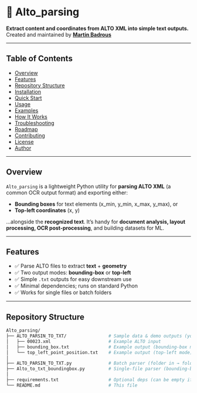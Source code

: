 # 🧾 Alto_parsing

**Extract content and coordinates from ALTO XML into simple text outputs.**  
Created and maintained by **[Martin Badrous](https://github.com/martinbadrous)**

---

## Table of Contents
- [Overview](#overview)
- [Features](#features)
- [Repository Structure](#repository-structure)
- [Installation](#installation)
- [Quick Start](#quick-start)
- [Usage](#usage)
- [Examples](#examples)
- [How It Works](#how-it-works)
- [Troubleshooting](#troubleshooting)
- [Roadmap](#roadmap)
- [Contributing](#contributing)
- [License](#license)
- [Author](#author)

---

## Overview

`Alto_parsing` is a lightweight Python utility for **parsing ALTO XML** (a common OCR output format) and exporting either:
- **Bounding boxes** for text elements (x_min, y_min, x_max, y_max), or
- **Top-left coordinates** (x, y)

…alongside the **recognized text**. It’s handy for **document analysis, layout processing, OCR post-processing**, and building datasets for ML.

---

## Features

- ✅ Parse ALTO files to extract **text** + **geometry**
- ✅ Two output modes: **bounding-box** or **top-left**
- ✅ Simple `.txt` outputs for easy downstream use
- ✅ Minimal dependencies; runs on standard Python
- ✅ Works for single files or batch folders

---

## Repository Structure

```bash
Alto_parsing/
├── ALTO_PARSIN_TO_TXT/                # Sample data & demo outputs (you can replace with your own)
│   ├── 00023.xml                      # Example ALTO input
│   ├── bounding_box.txt               # Example output (bounding-box mode)
│   └── top_left_point_position.txt    # Example output (top-left mode)
│
├── ALTO_PARSIN_TO_TXT.py              # Batch parser (folder in → folder out)
├── Alto_to_txt_boundingbox.py         # Single-file parser (bounding-box out)
│
├── requirements.txt                   # Optional deps (can be empty if stdlib only)
└── README.md                          # This file
